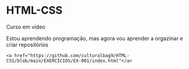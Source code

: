 # HTML-CSS
 Curso em vídeo

Estou aprendendo programação, mas agora vou aprender a orgazinar e criar repositórios

    <a href="https://github.com/culturalbag9/HTML-CSS/blob/main/EXERCÍCIOS/EX-001/index.html"</a> 